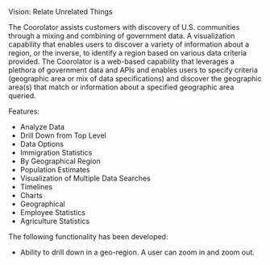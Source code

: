 Vision: Relate Unrelated Things

The Coorolator assists customers with discovery of U.S. communities through a mixing and combining of government data.  A visualization capability that enables users to discover a variety of information about a region, or the inverse, to identify a region based on various data criteria provided.  The Coorolator is a web-based capability that leverages a plethora of government data and APIs and enables users to specify criteria (geographic area or mix of data specifications) and discover the geographic area(s) that match or information about a specified geographic area queried.    

Features:
- Analyze Data
- Drill Down from Top Level
- Data Options
- Immigration Statistics
- By Geographical Region
- Population Estimates
- Visualization of Multiple Data Searches
- Timelines
- Charts
- Geographical
- Employee Statistics
- Agriculture Statistics

The following functionality has been developed:

-  Ability to drill down in a geo-region.  A user can zoom in and zoom out.

